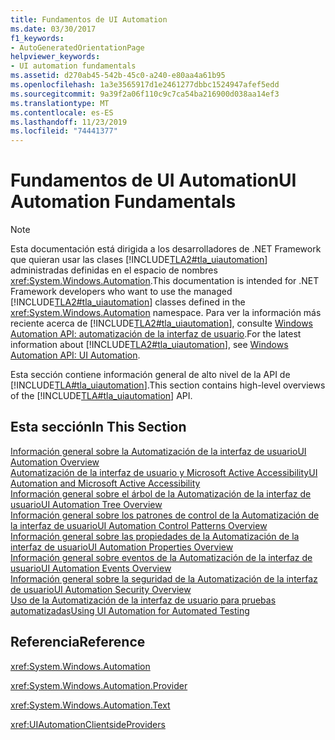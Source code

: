 ```yaml
---
title: Fundamentos de UI Automation
ms.date: 03/30/2017
f1_keywords:
- AutoGeneratedOrientationPage
helpviewer_keywords:
- UI automation fundamentals
ms.assetid: d270ab45-542b-45c0-a240-e80aa4a61b95
ms.openlocfilehash: 1a3e3565917d1e2461277dbbc1524947afef5edd
ms.sourcegitcommit: 9a39f2a06f110c9c7ca54ba216900d038aa14ef3
ms.translationtype: MT
ms.contentlocale: es-ES
ms.lasthandoff: 11/23/2019
ms.locfileid: "74441377"
---
```

# <a name="ui-automation-fundamentals"></a><span data-ttu-id="78510-102">Fundamentos de UI Automation</span><span class="sxs-lookup"><span data-stu-id="78510-102">UI Automation Fundamentals</span></span>
> [!NOTE]
> <span data-ttu-id="78510-103">Esta documentación está dirigida a los desarrolladores de .NET Framework que quieran usar las clases [!INCLUDE[TLA2#tla_uiautomation](../../../includes/tla2sharptla-uiautomation-md.md)] administradas definidas en el espacio de nombres <xref:System.Windows.Automation>.</span><span class="sxs-lookup"><span data-stu-id="78510-103">This documentation is intended for .NET Framework developers who want to use the managed [!INCLUDE[TLA2#tla_uiautomation](../../../includes/tla2sharptla-uiautomation-md.md)] classes defined in the <xref:System.Windows.Automation> namespace.</span></span> <span data-ttu-id="78510-104">Para ver la información más reciente acerca de [!INCLUDE[TLA2#tla_uiautomation](../../../includes/tla2sharptla-uiautomation-md.md)], consulte [Windows Automation API: automatización de la interfaz de usuario](/windows/win32/winauto/entry-uiauto-win32).</span><span class="sxs-lookup"><span data-stu-id="78510-104">For the latest information about [!INCLUDE[TLA2#tla_uiautomation](../../../includes/tla2sharptla-uiautomation-md.md)], see [Windows Automation API: UI Automation](/windows/win32/winauto/entry-uiauto-win32).</span></span>  
  
 <span data-ttu-id="78510-105">Esta sección contiene información general de alto nivel de la API de [!INCLUDE[TLA#tla_uiautomation](../../../includes/tlasharptla-uiautomation-md.md)].</span><span class="sxs-lookup"><span data-stu-id="78510-105">This section contains high-level overviews of the [!INCLUDE[TLA#tla_uiautomation](../../../includes/tlasharptla-uiautomation-md.md)] API.</span></span>  
  
## <a name="in-this-section"></a><span data-ttu-id="78510-106">Esta sección</span><span class="sxs-lookup"><span data-stu-id="78510-106">In This Section</span></span>  
 [<span data-ttu-id="78510-107">Información general sobre la Automatización de la interfaz de usuario</span><span class="sxs-lookup"><span data-stu-id="78510-107">UI Automation Overview</span></span>](ui-automation-overview.md)  
 [<span data-ttu-id="78510-108">Automatización de la interfaz de usuario y Microsoft Active Accessibility</span><span class="sxs-lookup"><span data-stu-id="78510-108">UI Automation and Microsoft Active Accessibility</span></span>](ui-automation-and-microsoft-active-accessibility.md)  
 [<span data-ttu-id="78510-109">Información general sobre el árbol de la Automatización de la interfaz de usuario</span><span class="sxs-lookup"><span data-stu-id="78510-109">UI Automation Tree Overview</span></span>](ui-automation-tree-overview.md)  
 [<span data-ttu-id="78510-110">Información general sobre los patrones de control de la Automatización de la interfaz de usuario</span><span class="sxs-lookup"><span data-stu-id="78510-110">UI Automation Control Patterns Overview</span></span>](ui-automation-control-patterns-overview.md)  
 [<span data-ttu-id="78510-111">Información general sobre las propiedades de la Automatización de la interfaz de usuario</span><span class="sxs-lookup"><span data-stu-id="78510-111">UI Automation Properties Overview</span></span>](ui-automation-properties-overview.md)  
 [<span data-ttu-id="78510-112">Información general sobre eventos de la Automatización de la interfaz de usuario</span><span class="sxs-lookup"><span data-stu-id="78510-112">UI Automation Events Overview</span></span>](ui-automation-events-overview.md)  
 [<span data-ttu-id="78510-113">Información general sobre la seguridad de la Automatización de la interfaz de usuario</span><span class="sxs-lookup"><span data-stu-id="78510-113">UI Automation Security Overview</span></span>](ui-automation-security-overview.md)  
 [<span data-ttu-id="78510-114">Uso de la Automatización de la interfaz de usuario para pruebas automatizadas</span><span class="sxs-lookup"><span data-stu-id="78510-114">Using UI Automation for Automated Testing</span></span>](using-ui-automation-for-automated-testing.md)  
  
## <a name="reference"></a><span data-ttu-id="78510-115">Referencia</span><span class="sxs-lookup"><span data-stu-id="78510-115">Reference</span></span>  
 <xref:System.Windows.Automation>  
  
 <xref:System.Windows.Automation.Provider>  
  
 <xref:System.Windows.Automation.Text>  
  
 <xref:UIAutomationClientsideProviders>
